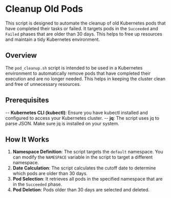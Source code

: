 # Cleanup Old Pods

This script is designed to automate the cleanup of old Kubernetes pods that have completed their tasks or failed. It targets pods in the `Succeeded` and `Failed` phases that are older than 30 days. This helps to free up resources and maintain a tidy Kubernetes environment.

## Overview

The `pod_cleanup.sh` script is intended to be used in a Kubernetes environment to automatically remove pods that have completed their execution and are no longer needed. This helps in keeping the cluster clean and free of unnecessary resources.


## Prerequisites
-- **Kubernetes CLI (kubectl)**: Ensure you have kubectl installed and configured to access your Kubernetes cluster.
-- **jq**: The script uses jq to parse JSON. Make sure jq is installed on your system.


## How It Works

1. **Namespace Definition**: The script targets the `default` namespace. You can modify the `NAMESPACE` variable in the script to target a different namespace.
2. **Date Calculation**: The script calculates the cutoff date to determine which pods are older than 30 days.
3. **Pod Selection**: It retrieves all pods in the specified namespace that are in the `Succeeded` phase.
4. **Pod Deletion**: Pods older than 30 days are selected and deleted.
